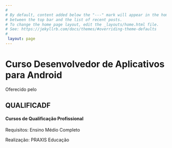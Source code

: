 ```yaml
---
#
# By default, content added below the "---" mark will appear in the home page
# between the top bar and the list of recent posts.
# To change the home page layout, edit the _layouts/home.html file.
# See: https://jekyllrb.com/docs/themes/#overriding-theme-defaults
#
 layout: page
---
```


# Curso Desenvolvedor de Aplicativos para Android

Oferecido pelo 
## QUALIFICADF
#### Cursos de Qualificação Profissional 

Requisitos: Ensino Médio Completo


Realização: PRAXIS Educação
